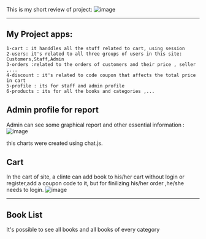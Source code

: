 
This is my short review of project:
![image](https://user-images.githubusercontent.com/46415738/131854117-4961bed9-3eb0-4d13-924d-fd31d443cd67.png)

---
## My Project apps:
    1-cart : it handdles all the stuff related to cart, using session
    2-users: it's related to all three groups of users in this site: Customers,Staff,Admin
    3-orders :related to the orders of customers and their price , seller ,...
    4-discount : it's related to code coupon that affects the total price in cart
    5-profile : its for staff and admin profile
    6-products : its for all the books and categories ,...
## Admin profile for report
Admin can see some graphical report and other essential information :
![image](https://user-images.githubusercontent.com/46415738/131855020-fa2cfc13-60f2-4e5c-a32d-98febceb3752.png)

this charts were created using chat.js.
## Cart 
In the cart of site, a clinte can add book to his/her cart without login or register,add a coupon code to it, but
for finilizing his/her order ,he/she needs to login.
![image](https://user-images.githubusercontent.com/46415738/131856983-fd314ad3-72c2-4c85-a568-9820dc79343e.png)

---
## Book List
 It's possible to see all books and all books of every category
 